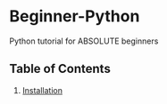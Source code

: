 # Beginner-Python

Python tutorial for ABSOLUTE beginners

## Table of Contents

1. [Installation](01-installation.md)

